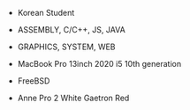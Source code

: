 - Korean Student

- ASSEMBLY, C/C++, JS, JAVA

- GRAPHICS, SYSTEM, WEB

- MacBook Pro 13inch 2020 i5 10th generation

- FreeBSD

- Anne Pro 2 White Gaetron Red
